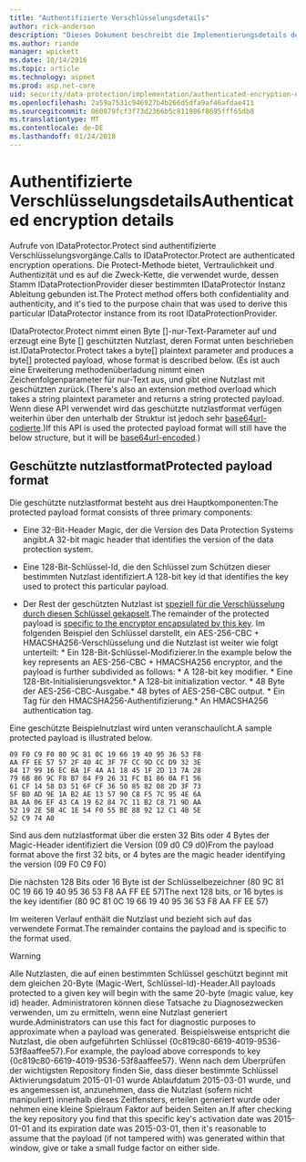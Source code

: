 ```yaml
---
title: "Authentifizierte Verschlüsselungsdetails"
author: rick-anderson
description: "Dieses Dokument beschreibt die Implementierungsdetails des Datenschutzes ASP.NET Core authentifiziert Verschlüsselung."
ms.author: riande
manager: wpickett
ms.date: 10/14/2016
ms.topic: article
ms.technology: aspnet
ms.prod: asp.net-core
uid: security/data-protection/implementation/authenticated-encryption-details
ms.openlocfilehash: 2a59a7531c946927b4b266d5dfa9af46afdae411
ms.sourcegitcommit: 060879fcf3f73d2366b5c811986f8695fff65db8
ms.translationtype: MT
ms.contentlocale: de-DE
ms.lasthandoff: 01/24/2018
---
```

# <a name="authenticated-encryption-details"></a><span data-ttu-id="22779-103">Authentifizierte Verschlüsselungsdetails</span><span class="sxs-lookup"><span data-stu-id="22779-103">Authenticated encryption details</span></span>

<a name="data-protection-implementation-authenticated-encryption-details"></a>

<span data-ttu-id="22779-104">Aufrufe von IDataProtector.Protect sind authentifizierte Verschlüsselungsvorgänge.</span><span class="sxs-lookup"><span data-stu-id="22779-104">Calls to IDataProtector.Protect are authenticated encryption operations.</span></span> <span data-ttu-id="22779-105">Die Protect-Methode bietet, Vertraulichkeit und Authentizität und es auf die Zweck-Kette, die verwendet wurde, dessen Stamm IDataProtectionProvider dieser bestimmten IDataProtector Instanz Ableitung gebunden ist.</span><span class="sxs-lookup"><span data-stu-id="22779-105">The Protect method offers both confidentiality and authenticity, and it's tied to the purpose chain that was used to derive this particular IDataProtector instance from its root IDataProtectionProvider.</span></span>

<span data-ttu-id="22779-106">IDataProtector.Protect nimmt einen Byte []-nur-Text-Parameter auf und erzeugt eine Byte [] geschützten Nutzlast, deren Format unten beschrieben ist.</span><span class="sxs-lookup"><span data-stu-id="22779-106">IDataProtector.Protect takes a byte[] plaintext parameter and produces a byte[] protected payload, whose format is described below.</span></span> <span data-ttu-id="22779-107">(Es ist auch eine Erweiterung methodenüberladung nimmt einen Zeichenfolgenparameter für nur-Text aus, und gibt eine Nutzlast mit geschützten zurück.</span><span class="sxs-lookup"><span data-stu-id="22779-107">(There's also an extension method overload which takes a string plaintext parameter and returns a string protected payload.</span></span> <span data-ttu-id="22779-108">Wenn diese API verwendet wird das geschützte nutzlastformat verfügen weiterhin über den unterhalb der Struktur ist jedoch sehr [base64url-codierte](https://tools.ietf.org/html/rfc4648#section-5).)</span><span class="sxs-lookup"><span data-stu-id="22779-108">If this API is used the protected payload format will still have the below structure, but it will be [base64url-encoded](https://tools.ietf.org/html/rfc4648#section-5).)</span></span>

## <a name="protected-payload-format"></a><span data-ttu-id="22779-109">Geschützte nutzlastformat</span><span class="sxs-lookup"><span data-stu-id="22779-109">Protected payload format</span></span>

<span data-ttu-id="22779-110">Die geschützte nutzlastformat besteht aus drei Hauptkomponenten:</span><span class="sxs-lookup"><span data-stu-id="22779-110">The protected payload format consists of three primary components:</span></span>

* <span data-ttu-id="22779-111">Eine 32-Bit-Header Magic, der die Version des Data Protection Systems angibt.</span><span class="sxs-lookup"><span data-stu-id="22779-111">A 32-bit magic header that identifies the version of the data protection system.</span></span>

* <span data-ttu-id="22779-112">Eine 128-Bit-Schlüssel-Id, die den Schlüssel zum Schützen dieser bestimmten Nutzlast identifiziert.</span><span class="sxs-lookup"><span data-stu-id="22779-112">A 128-bit key id that identifies the key used to protect this particular payload.</span></span>

* <span data-ttu-id="22779-113">Der Rest der geschützten Nutzlast ist [speziell für die Verschlüsselung durch diesen Schlüssel gekapselt](subkeyderivation.md#data-protection-implementation-subkey-derivation).</span><span class="sxs-lookup"><span data-stu-id="22779-113">The remainder of the protected payload is [specific to the encryptor encapsulated by this key](subkeyderivation.md#data-protection-implementation-subkey-derivation).</span></span> <span data-ttu-id="22779-114">Im folgenden Beispiel den Schlüssel darstellt, ein AES-256-CBC + HMACSHA256-Verschlüsselung und die Nutzlast ist weiter wie folgt unterteilt: \* Ein 128-Bit-Schlüssel-Modifizierer.</span><span class="sxs-lookup"><span data-stu-id="22779-114">In the example below the key represents an AES-256-CBC + HMACSHA256 encryptor, and the payload is further subdivided as follows: \* A 128-bit key modifier.</span></span> <span data-ttu-id="22779-115">\* Eine 128-Bit-Initialisierungsvektor.</span><span class="sxs-lookup"><span data-stu-id="22779-115">\* A 128-bit initialization vector.</span></span> <span data-ttu-id="22779-116">\* 48 Byte der AES-256-CBC-Ausgabe.</span><span class="sxs-lookup"><span data-stu-id="22779-116">\* 48 bytes of AES-256-CBC output.</span></span> <span data-ttu-id="22779-117">\* Ein Tag für den HMACSHA256-Authentifizierung.</span><span class="sxs-lookup"><span data-stu-id="22779-117">\* An HMACSHA256 authentication tag.</span></span>

<span data-ttu-id="22779-118">Eine geschützte Beispielnutzlast wird unten veranschaulicht.</span><span class="sxs-lookup"><span data-stu-id="22779-118">A sample protected payload is illustrated below.</span></span>

```
09 F0 C9 F0 80 9C 81 0C 19 66 19 40 95 36 53 F8
AA FF EE 57 57 2F 40 4C 3F 7F CC 9D CC D9 32 3E
84 17 99 16 EC BA 1F 4A A1 18 45 1F 2D 13 7A 28
79 6B 86 9C F8 B7 84 F9 26 31 FC B1 86 0A F1 56
61 CF 14 58 D3 51 6F CF 36 50 85 82 08 2D 3F 73
5F B0 AD 9E 1A B2 AE 13 57 90 C8 F5 7C 95 4E 6A
8A AA 06 EF 43 CA 19 62 84 7C 11 B2 C8 71 9D AA
52 19 2E 5B 4C 1E 54 F0 55 BE 88 92 12 C1 4B 5E
52 C9 74 A0
```

<span data-ttu-id="22779-119">Sind aus dem nutzlastformat über die ersten 32 Bits oder 4 Bytes der Magic-Header identifiziert die Version (09 d0 C9 d0)</span><span class="sxs-lookup"><span data-stu-id="22779-119">From the payload format above the first 32 bits, or 4 bytes are the magic header identifying the version (09 F0 C9 F0)</span></span>

<span data-ttu-id="22779-120">Die nächsten 128 Bits oder 16 Byte ist der Schlüsselbezeichner (80 9C 81 0C 19 66 19 40 95 36 53 F8 AA FF EE 57)</span><span class="sxs-lookup"><span data-stu-id="22779-120">The next 128 bits, or 16 bytes is the key identifier (80 9C 81 0C 19 66 19 40 95 36 53 F8 AA FF EE 57)</span></span>

<span data-ttu-id="22779-121">Im weiteren Verlauf enthält die Nutzlast und bezieht sich auf das verwendete Format.</span><span class="sxs-lookup"><span data-stu-id="22779-121">The remainder contains the payload and is specific to the format used.</span></span>

>[!WARNING]
> <span data-ttu-id="22779-122">Alle Nutzlasten, die auf einen bestimmten Schlüssel geschützt beginnt mit dem gleichen 20-Byte (Magic-Wert, Schlüssel-Id)-Header.</span><span class="sxs-lookup"><span data-stu-id="22779-122">All payloads protected to a given key will begin with the same 20-byte (magic value, key id) header.</span></span> <span data-ttu-id="22779-123">Administratoren können diese Tatsache zu Diagnosezwecken verwenden, um zu ermitteln, wenn eine Nutzlast generiert wurde.</span><span class="sxs-lookup"><span data-stu-id="22779-123">Administrators can use this fact for diagnostic purposes to approximate when a payload was generated.</span></span> <span data-ttu-id="22779-124">Beispielsweise entspricht die Nutzlast, die oben aufgeführten Schlüssel {0c819c80-6619-4019-9536-53f8aaffee57}.</span><span class="sxs-lookup"><span data-stu-id="22779-124">For example, the payload above corresponds to key {0c819c80-6619-4019-9536-53f8aaffee57}.</span></span> <span data-ttu-id="22779-125">Wenn nach dem Überprüfen der wichtigsten Repository finden Sie, dass dieser bestimmte Schlüssel Aktivierungsdatum 2015-01-01 wurde Ablaufdatum 2015-03-01 wurde, und es angemessen ist, anzunehmen, dass die Nutzlast (sofern nicht manipuliert) innerhalb dieses Zeitfensters, erteilen generiert wurde oder nehmen eine kleine Spielraum Faktor auf beiden Seiten an.</span><span class="sxs-lookup"><span data-stu-id="22779-125">If after checking the key repository you find that this specific key's activation date was 2015-01-01 and its expiration date was 2015-03-01, then it's reasonable to assume that the payload (if not tampered with) was generated within that window, give or take a small fudge factor on either side.</span></span>
